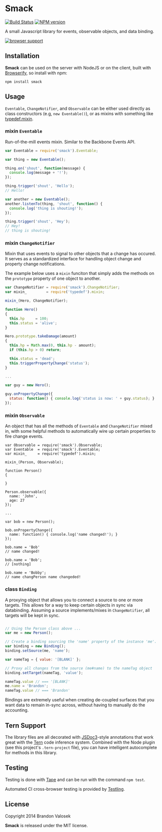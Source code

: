 # Smack

[![Build Status](https://travis-ci.org/bvalosek/smack.png?branch=master)](https://travis-ci.org/bvalosek/smack)
[![NPM version](https://badge.fury.io/js/smack.png)](http://badge.fury.io/js/smack)

A small Javascript library for events, observable objects, and data binding.

[![browser support](https://ci.testling.com/bvalosek/smack.png)](https://ci.testling.com/bvalosek/smack)

## Installation

**Smack** can be used on the server with NodeJS or on the client, built with
[Browserify](http://browserify.org/), so install with npm:

```
npm install smack
```

## Usage

`Eventable`, `ChangeNotifier`, and `Observable` can be either used directly as
class constructors (e.g, `new Eventable()`), or as mixins with something like
[typedef.mixin](https://github.com/bvalosek/typedef).

### mixin `Eventable`

Run-of-the-mill events mixin. Similar to the Backbone Events API.

```javascript
var Eventable = require('smack').Eventable;

var thing = new Eventable();

thing.on('shout', function(message) {
  console.log(message + '!');
});

thing.trigger('shout', 'Hello');
// Hello!

var another = new Eventable();
another.listenTo(thing, 'shout', function() {
  console.log('thing is shouting!');
});

thing.trigger('shout', 'Hey');
// Hey!
// thing is shouting!
```

### mixin `ChangeNotifier`

Mixin that uses events to signal to other objects that a change has occured.
It serves as a standardized interface for handling object change and property
change notifications.

The example below uses a `mixin` funciton that simply adds the methods on the
`prototype` property of one object to another.

```javascript
var ChangeNotifier = require('smack').ChangeNotifier;
var mixin_         = require('typedef').mixin;

mixin_(Hero, ChangeNotifier);

function Hero()
{
  this.hp     = 100;
  this.status = 'alive';
}

Hero.prototype.takeDamage(amount)
{
  this.hp = Math.max(0, this.hp - amount);
  if (this.hp > 0) return;

  this.status = 'dead';
  this.triggerPropertyChange('status');
}

...

var guy = new Hero();

guy.onPropertyChange({
  status: function() { console.log('status is now: ' + guy.status); }
});

```

### mixin `Observable`

An object that has all the methods of `Eventable` and `ChangeNotifier` mixed
in, with some helpful methods to automatically wire up certain properties to
fire change events.

```
var Observable = require('smack').Observable;
var Eventable  = require('smack').Eventable;
var mixin_     = require('typedef').mixin;

mixin_(Person, Observable);

function Person()
{

}

Person.observable({
  name: 'John',
  age: 27
});

...

var bob = new Person();

bob.onPropertyChange({
  name: function() { console.log('name changed!'); }
});

bob.name = 'Bob'
// name changed!

bob.name = 'Bob';
// [nothing]

bob.name = 'Bobby';
// name changPerson name changeded!
```

### class `Binding`

A proxying object that allows you to connect a source to one or more targets.
This allows for a way to keep certain objects in sync via databinding. Assuming
a source implements/mixes in `ChangeNotifier`, all targets will be kept in
sync.

```javascript

// Using the Person class above ...
var me = new Person();

// Create a binding sourcing the 'name' property of the instance 'me'.
var binding = new Binding();
binding.setSource(me, 'name');

var nameTag = { value: '[BLANK]' };

// Proxy all changes from the source (me#name) to the nameTag object
binding.setTarget(nameTag, 'value');

nameTag.value // === '[BLANK]'
me.name = 'Brandon';
nameTag.value // === 'Brandon'
```

Bindings are extremely useful when creating de-coupled surfaces that you want
data to remain in-sync across, without having to manually do the accounting.

## Tern Support

The library files are all decorated with [JSDoc3](http://usejsdoc.org/)-style
annotations that work great with the [Tern](http://ternjs.net/) code inference
system. Combined with the Node plugin (see this project's `.tern-project`
file), you can have intelligent autocomplete for methods in this library.

## Testing

Testing is done with [Tape](http://github.com/substack/tape) and can be run
with the command `npm test`.

Automated CI cross-browser testing is provided by
[Testling](http://ci.testling.com/bvalosek/smack).


## License
Copyright 2014 Brandon Valosek

**Smack** is released under the MIT license.


